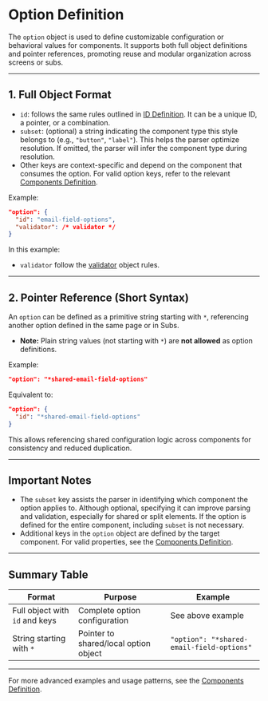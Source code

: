 # Option Definition

The `option` object is used to define customizable configuration or behavioral values for components. It supports both full object definitions and pointer references, promoting reuse and modular organization across screens or subs.

---

## 1. Full Object Format

- `id`: follows the same rules outlined in [ID Definition](id.md). It can be a unique ID, a pointer, or a combination.
- `subset`: (optional) a string indicating the component type this style belongs to (e.g., `"button"`, `"label"`). This helps the parser optimize resolution. If omitted, the parser will infer the component type during resolution.
- Other keys are context-specific and depend on the component that consumes the option. For valid option keys, refer to the relevant [Components Definition](../components-definition/index.md).

Example:

```json
"option": {
  "id": "email-field-options",
  "validator": /* validator */
}
```

In this example:

- `validator` follow the [validator](validator.md) object rules.

---

## 2. Pointer Reference (Short Syntax)

An `option` can be defined as a primitive string starting with `*`, referencing another option defined in the same page or in Subs.

- **Note:** Plain string values (not starting with `*`) are **not allowed** as option definitions.

Example:

```json
"option": "*shared-email-field-options"
```

Equivalent to:

```json
"option": {
  "id": "*shared-email-field-options"
}
```

This allows referencing shared configuration logic across components for consistency and reduced duplication.

---

## Important Notes

- The `subset` key assists the parser in identifying which component the option applies to. Although optional, specifying it can improve parsing and validation, especially for shared or split elements. If the option is defined for the entire component, including `subset` is not necessary.
- Additional keys in the `option` object are defined by the target component. For valid properties, see the [Components Definition](../components-definition/index.md).

---

## Summary Table

| Format                          | Purpose                                 | Example                                   |
|---------------------------------|-----------------------------------------|-------------------------------------------|
| Full object with `id` and keys  | Complete option configuration           | See above example                         |
| String starting with `*`        | Pointer to shared/local option object   | `"option": "*shared-email-field-options"` |

---

For more advanced examples and usage patterns, see the [Components Definition](../components-definition/index.md).
